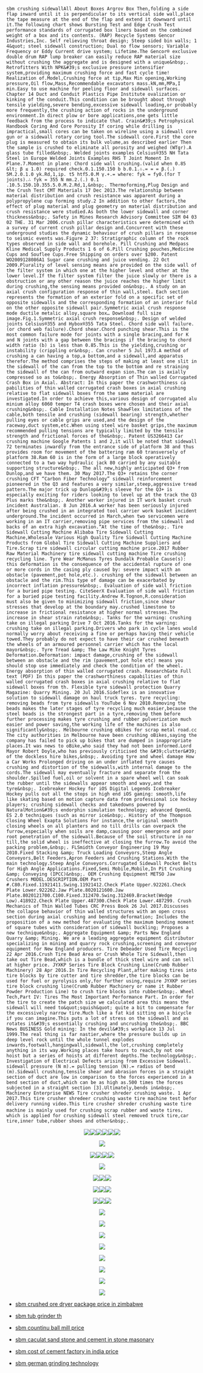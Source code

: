 
```
sbm crushing sidewallAll About Boxes Argrov Box Then,folding a side flap inward until it is perpendicular to its vertical side wall,place the tape measure at the end of the flap and extend it downward until it.The following chart shows Bursting Test and Edge Crush Test performance standards of corrugated box liners based on the combined weight of a box and its contents. (RAP) Recycle Systems Gencor Industries,Inc. Self relieving throat design; Steep sided bin walls; 1 4&quot; steel sidewall construction; Dual no flow sensors; Variable Frequency or Eddy Current drive system; Lifetime.The Gencor® exclusive double drum RAP lump breaker can easily reduce RAP material size without crushing the aggregate and is designed with a unique&nbsp;. Retrofitters With NPK&#39;s exclusive pressure intensifier system,providing maximum crushing force and fast cycle time! Realization of.Model,Crushing force at tip,Max Min opening,Working pressure,Oil flow,Mass,Recommendable excavators mass.kN,mm,MPa,I min.Easy to use machine for peeling floor and sidewall surfaces. Chapter 14 Duct and Conduit Plastics Pipe Institute ovalization or kinking of the conduit.This condition can be brought about through tensile yielding,severe bending,excessive sidewall loading,or probably more frequently,the crushing action of rocks in the underground environment.In direct plow or bore applications,one gets little feedback from the process to indicate that. Crain&#39;s Petrophysical Handbook Coring And Core Porosity If coring while drilling is impractical,small cores can be taken on wireline using a sidewall core gun or a sidewall rotary coring tool.The sidewall core.First the core plug is measured to obtain its bulk volume,as described earlier Then the sample is crushed to eliminate all porosity and weighed (WTgr).A glass tube filled&nbsp;. Welded joints examples Celsius®355 NH Tata Steel in Europe Welded Joints Examples RHS T Joint Moment In Plane.7.Moment in plane: Chord side wall crushing.(valid when 0.85 &lt; β ≤ 1.0) required check.0.1.150.150 b b.0.1.∴.= = = β.(.) 5M.2.0.1.0 yk.Rd,1,ip. t5 htf5.0.M γ.+.= where: fyk = fy0.(for T joints).∴ fyk = 355 N mm.2.(.) 0.1 .10.5.150.10.355.5.0.M.2.Rd,1,&nbsp;. Thermoforming,Plug Design and the Crush Test CMT Materials 17 Dec 2013.The relationship between material distribution and crush resistance was apparent during a polypropylene cup forming study.2 In addition to other factors,the effect of plug material and plug geometry on material distribution and crush resistance were studied.As both the lower sidewall and corner thickness&nbsp;. Safety in Mines Research Advisory Committee SIM 04 03 02 THE. 31 Mar 2006.crush pillar characteristics were determined with a survey of current crush pillar design and.Concurrent with these underground studies the dynamic behaviour of crush pillars in response to seismic events was.Figure 2 37: Stratigraphic column of the rock types observed in side wall and borehole. Pill Crushing and Medpass Kline Medical Supply Products 1 6 of 6.Pill Crushing pouches,Medicine Cups and Souflee Cups.Free Shipping on orders over $200. Patent WO2009128086A1 Sugar cane crushing and juice vending. 22 Oct 2009.Plurality of level sensing means are provided on the side wall of the filter system in which one at the higher level and other at the lower level.If the filter system filter the juice slowly or there is a obstruction or any other reason the juice reaches the higher limit during crushing,the sensing means provided on&nbsp;. A study on an axial crush configuration response of thin wall,steel. Each section represents the formation of an exterior fold on a specific set of opposite sidewalls and the corresponding formation of an interior fold on the other opposite sidewall pair.Symmetric axial crush response mode ductile metalic alloy,square box… Download full size image.Fig.1.Symmetric axial crush response&nbsp;. Design of welded joints Celsius®355 and Hybox®355 Tata Steel. Chord side wall failure.(or chord web failure).Chord shear.Chord punching shear.This is the most common failure mode for joints with a single bracing,and for K and N joints with a gap between the bracings if the bracing to chord width ratio (b) is less than 0.85.This is the yielding,crushing or instability (crippling or&nbsp;. Can crusher 5 Jul 1973.A method of crushing a can having a top,a bottom,and a sidewall,and apparatus therefor.The method comprises the steps of making at least one slit in the sidewall of the can from the top to the bottom and re straining the sidewall of the can from outward expan sion.The can is axially compressed so as to&nbsp;. Energy Absorption of Thin walled Corrugated Crash Box in Axial. Abstract: In this paper the crashworthiness ca pabilities of thin walled corrugated crash boxes in axial crushing relative to flat sidewall boxes from the same material are investigated.In order to achieve this,various design of corrugated alu minium alloy 6060 temper T4 crash boxes were chosen and their axial crushing&nbsp;. Cable Installation Notes ShawFlex limitations of the cable,both tensile and crushing (sidewall bearing) strength,whether pulling eyes or cable grips are used,and the design of the raceway,duct system,etc.When using steel wire basket grips,the maximum recommended pulling tensions are typically limited by the tensile strength and frictional forces of the&nbsp;. Patent US3266413 Car crushing machine Google Patents 1 and 2,it will be noted that sidewall 72 terminates inwardly from the entrance side of platform 38 and thus provides room for movement of the battering ram 60 transversely of platform 38.Ram 60 is in the form of a large block operatively connected to a two way hydraulic jack 80 carried by any suitable supporting structure&nbsp;. The all new,highly anticipated Q3+ from Dunlop,and we have them. 30 May 2017.The Q3+ retains the corner crushing CFT “Carbon Fiber Technology” sidewall reinforcement pioneered in the Q3 and features a very similar,steep,aggressive tread pattern.The major trick up Dunlop&#39;s sleeve for the Q3+ is especially exciting for riders looking to level up at the track the Q3 Plus marks the&nbsp;. Another worker injured in IT work basket crush incident Australian. 8 Jun 2016.A worker has been seriously injured after being crushed in an integrated tool carrier work basket incident underground.The incident occurred in March,when two servicemen were working in an IT carrier,removing pipe services from the sidewall and backs of an extra high excavation.“At the time of the&nbsp;. Tire Sidewall Cutting Machine Alibaba Tire Sidewall Cutting Machine,Wholesale Various High Quality Tire Sidewall Cutting Machine Products from Global Tire Sidewall Cutting Machine Suppliers and Tire.Scrap tire sidewall circular cutting machine price.2017 Rubber Raw Material Machinery tire sidewall cutting machine Tire crushing recycling line. Tyre Wear McManus Tyres Dundalk Probable Cause(s): this deformation is the consequence of the accidental rupture of one or more cords in the casing ply caused by: severe impact with an obstacle (pavement,pot hole,etc.). crushing of the sidewall between an obstacle and the rim.This type of damage can be exacerbated by incorrect inflation pressure&nbsp;. Evaluation of side wall friction for a buried pipe testing. CiteSeerX Evaluation of side wall friction for a buried pipe testing facility.Andrew R.Tognon,R.consideration must also be given to minimizing sidewall friction,since shear stresses that develop at the boundary may.crushed limestone to increase in frictional resistance at higher normal stresses.The increase in shear strain rate&nbsp;. Tanks for the warning: crushing take on illegal parking Drive 7 Oct 2016.Tanks for the warning: crushing take on illegal parking.Drivers who park in cycle lanes would normally worry about receiving a fine or perhaps having their vehicle towed.They probably do not expect to have their car crushed beneath the wheels of an armoured personnel carrier which has the local mayor&nbsp;. Tyre Tread &amp; The Law Mike Knight Tyres Deformation.Deformation: impact damage,crushing of the sidewall between an obstacle and the rim (pavement,pot hole etc) means you should stop use immediately and check the condition of the wheel. Energy absorption of thin walled corrugated crash. ResearchGate Full text (PDF) In this paper the crashworthiness capabilities of thin walled corrugated crash boxes in axial crushing relative to flat sidewall boxes from th. Flexible tyre sidewall protection Quarry Magazine: Quarry Mining. 20 Jul 2016.Sideflex is an innovative solution to sidewall damage on haul truck tyres. tyre recycling: removing beads from tyre sidewalls YouTube 6 Nov 2010.Removing the beads makes the later stages of tyre recycling much easier,because the steel beads is the strongest part in a tyre,removing them before further processing makes tyre crushing and rubber pulverization much easier and power saving,the working life of the machines is also significantly&nbsp;. Melbourne crushing oBikes for scrap metal road.cc The city authorities in Melbourne have been crushing oBikes,saying the company has failed to pick up bikes that are dumped in inappropriate places.It was news to oBike,who said they had not been informed.Lord Mayor Robert Doyle,who has previously criticised the &#39;clutter&#39; of the dockless hire bikes,&nbsp;. Avoiding tyre and wheel damage How a Car Works Prolonged driving on an under inflated tyre causes crushing and distortion of the sidewalls,with internal damage to the cords.The sidewall may eventually fracture and separate from the shoulder.Spilled fuel,oil or solvent in a spare wheel well can soak the rubber until the sidewalls appear smooth and wavy,and the tyre&nbsp;. Icebreaker Hockey for iOS Digital Legends Icebreaker Hockey pulls out all the stops in high end iOS gaming: smooth,life like skating based on motion capture data from professional ice hockey players; crushing sidewall checks and takedowns powered by NaturalMotion&#39;s endorphin simulation technology; advanced OpenGL ES 2.0 techniques (such as mirror ice&nbsp;. History of the Thompson Closing Wheel Exapta Solutions For instance,the original smooth closing wheels on all planters and no till drills can overpack the furrow,especially when soils are damp,causing poor emergence and poor root penetration of the sidewall.Because of the soil structure in no till,the solid wheel is ineffective at closing the furrow.To avoid the packing problem,&nbsp;. FLSmidth Conveyor Engineering 19 May 2010.Fixed Stacking &amp; Truck Loading Conveyors,Steep Angle Conveyors,Belt Feeders,Apron Feeders and Crushing Stations.With the main technology.Steep Angle Conveyors.Corrugated Sidewall Pocket Belts for High Angle Applications.Fixed,Semi Mobile,Mobile,In Pit Crushing &amp; Conveying (IPCC)&nbsp;. OEM Crushing Equipment METSO Jaw Crushers MODEL.DESCRIPTION.OEM Part #.C80.Fixed.11921411.Swing.11921412.Check Plate Upper.922261.Check Plate Lower.922262.Jaw Plate.8020121600.Jaw Plate.8020121700.C100.Fixed.312470.Swing.312469.Bracket(Wedge Low).418922.Check Plate Upper.487300.Check Plate Lower.487299. Crush Mechanics of Thin Walled Tubes CRC Press Book 26 Jul 2017.Discusses the collapse behavior of thin walled structures with an open cross section during axial crushing and bending deformation; Includes the proposition of a new method for evaluating the maximum bending moment of square tubes with consideration of sidewall buckling; Proposes a new technique&nbsp;. Aggregate Equipment &amp; Parts New England Quarry &amp; Mining. We are a leading aggregate equipment distributor specializing in mining and quarry rock crushing,screening and conveyor equipment for New England producers. Tire Debeader Used Tire Recycling 22 Apr 2016.Crush Tire Bead Area or Crush Whole Tire Sidewall,then take out Tire Bead,which is a bundle of thick steel wire and can sell at higher price. JYXKP Series Tire Block Crushing Line(Crumb Rubber Machinery) 28 Apr 2016.In Tire Recycling Plant,after making tires into tire blocks by tire cutter and tire shredder,the tire blocks can be used for fuel or pyrolysis only,for further using,require JYXKP series tire block crushing line(Crumb Rubber Machinery or name it Rubber Powder Production Line) to crush tire blocks into rubber&nbsp;. Wheel Tech,Part IV: Tires The Most Important Performance Part. In order for the tire to create the patch size we calculated area this means the sidewall will need to&quot;squish&quot; quite a bit to compensate for the excessively narrow tire.Much like a fat kid sitting on a bicycle if you can imagine.This puts a lot of stress on the sidewall and as rotates it&#39;s essentially crushing and uncrushing the&nbsp;. BBC News BUSINESS Gold mining: In the devil&#39;s workplace 13 Jul 1999.The real thing is far nastier,where the pressure builds up in deep level rock until the whole tunnel explodes inwards,footwall,hangingwall,sidewall,the lot,crushing completely anything in its way.Working places take hours to reach,by not one hoist but a series of hoists at different depths.The technology&nbsp;. Investigation of Electrical Defects arising from Excessive Sidewall. sidewall pressure (N m).= pulling tension (N).= radius of bend (m).Sidewall crushing,tensile shear and abrasion forces in a straight section of duct are low in comparison to the forces experienced in a bend section of duct,which can be as high as.500 times the forces subjected in a straight section [3].Ultimately,bends in&nbsp;. Machinery Enterprise NEWS Tire crusher shreder crushing waste. 1 Apr 2017.This tire crusher shredeer crushing waste tire machine test befor delivery running video.This tire crusher shreder crushing waste tire machine is mainly used for crushing scrap rubber and waste tires，which is applied for crushing sidewall steel removed truck tire,car tire,inner tube,rubber shoes and other&nbsp;. 
```

<div align="center">
  
<a rel="nofollow" href="https://m.shibang-china.com?f=github&k=sbm+crushing+sidewall"><img src="https://static.shibang-china.com/en/l.png"></a><img src="https://static.shibang-china.com/en/hw.png"><a rel="nofollow" href="https://m.shibang-china.com/product/?f=github&k=sbm+crushing+sidewall"><img src="https://static.shibang-china.com/en/p.png"></a><a rel="nofollow" href="https://m.shibang-china.com/cases/?f=github&k=sbm+crushing+sidewall"><img src="https://static.shibang-china.com/en/c.png"></a><a rel="nofollow" href="https://m.shibang-china.com/news/?f=github&k=sbm+crushing+sidewall"><img src="https://static.shibang-china.com/en/n.png"></a><a rel="nofollow" href="https://m.shibang-china.com?f=github&k=sbm+crushing+sidewall"><img src="https://static.shibang-china.com/en/m.png"></a>

<a rel="nofollow" href="https://m.shibang-china.com/product/?f=github&k=sbm+crushing+sidewall"><img src="https://static.shibang-china.com/en/b.jpg"></a>
  
<a rel="nofollow" href="https://m.shibang-china.com/solution-aggregate.html?f=github&k=sbm+crushing+sidewall"><img src="https://static.shibang-china.com/en/a.jpg"></a><a rel="nofollow" href="https://m.shibang-china.com/solution-mine.html?f=github&k=sbm+crushing+sidewall"><img src="https://static.shibang-china.com/en/m.jpg"></a><a rel="nofollow" href="https://m.shibang-china.com/solution-mill.html?f=github&k=sbm+crushing+sidewall"><img src="https://static.shibang-china.com/en/g.jpg"></a><a rel="nofollow" href="https://m.shibang-china.com/solution-epc.html?f=github&k=sbm+crushing+sidewall"><img src="https://static.shibang-china.com/en/e.jpg"></a>

<a rel="nofollow" href="https://m.shibang-china.com/product/?f=github&k=sbm+crushing+sidewall"><img src="https://static.shibang-china.com/en/a-p.png"></a>

<a rel="nofollow" href="https://m.shibang-china.com/product/crusher/c6x.html?f=github&k=sbm+crushing+sidewall"><img src="https://static.shibang-china.com/en/j.jpg"></a><a rel="nofollow" href="https://m.shibang-china.com/product/crusher/ci5x.html?f=github&k=sbm+crushing+sidewall"><img src="https://static.shibang-china.com/en/i.jpg"></a><a rel="nofollow" href="https://m.shibang-china.com/product/crusher/hst.html?f=github&k=sbm+crushing+sidewall"><img src="https://static.shibang-china.com/en/c.jpg"></a>

<a rel="nofollow" href="https://m.shibang-china.com/product/mill/mtw.html?f=github&k=sbm+crushing+sidewall"><img src="https://static.shibang-china.com/en/mtw.jpg"></a><a rel="nofollow" href="https://m.shibang-china.com/product/mill/scm.html?f=github&k=sbm+crushing+sidewall"><img src="https://static.shibang-china.com/en/scm.jpg"></a><a rel="nofollow" href="https://m.shibang-china.com/product/mill/lm.html?f=github&k=sbm+crushing+sidewall"><img src="https://static.shibang-china.com/en/lm.jpg"></a>

<a rel="nofollow" href="https://m.shibang-china.com/product/sand/vsi6x.html?f=github&k=sbm+crushing+sidewall"><img src="https://static.shibang-china.com/en/6x.jpg"></a><a rel="nofollow" href="https://m.shibang-china.com/product/sand/vu.html?f=github&k=sbm+crushing+sidewall"><img src="https://static.shibang-china.com/en/vu.jpg"></a><a rel="nofollow" href="https://m.shibang-china.com/product/mobile/klun.html?f=github&k=sbm+crushing+sidewall"><img src="https://static.shibang-china.com/en/k.jpg"></a>

<a rel="nofollow" href="https://m.shibang-china.com/cases/?f=github&k=sbm+crushing+sidewall"><img src="https://static.shibang-china.com/en/case.png"></a>

<a rel="nofollow" href="https://m.shibang-china.com/cases/aggregate/202.html?f=github&k=sbm+crushing+sidewall"><img src="https://static.shibang-china.com/en/c-1.jpg"></a>

<a rel="nofollow" href="https://m.shibang-china.com/cases/aggregate/203.html?f=github&k=sbm+crushing+sidewall"><img src="https://static.shibang-china.com/en/c-2.jpg"></a>

<a rel="nofollow" href="https://m.shibang-china.com/cases/mill/123.html?f=github&k=sbm+crushing+sidewall"><img src="https://static.shibang-china.com/en/c-3.jpg"></a>

<a rel="nofollow" href="https://m.shibang-china.com/contact_us.html?f=github&k=sbm+crushing+sidewall"><img src="https://static.shibang-china.com/en/contact.png"></a>

<a rel="nofollow" href="https://swt.shibang-china.com/?f=github&k=sbm+crushing+sidewall"><img src="https://static.shibang-china.com/en/chat.png"></a>

<a rel="nofollow" href="https://whatsapp.shibangsoft.com/WhatsApp.php?f=github&k=sbm+crushing+sidewall"><img src="https://static.shibang-china.com/en/whatsapp.png"></a>

<a rel="nofollow" href="https://m.shibang-china.com/?f=github&k=sbm+crushing+sidewall"><img src="https://static.shibang-china.com/en/website.png"></a>

</div>


* [sbm crushed ore dryer package price in zimbabwe](sbm%20crushed%20ore%20dryer%20package%20price%20in%20zimbabwe.md)

* [sbm tub grinder th](sbm%20tub%20grinder%20th.md)

* [sbm countinu ball mill price](sbm%20countinu%20ball%20mill%20price.md)

* [sbm caculat sand stone and cement in stone masonary](sbm%20caculat%20sand%20stone%20and%20cement%20in%20stone%20masonary.md)

* [sbm cost of cement factory in india price](sbm%20cost%20of%20cement%20factory%20in%20india%20price.md)

* [sbm german grinding technology](sbm%20german%20grinding%20technology.md)